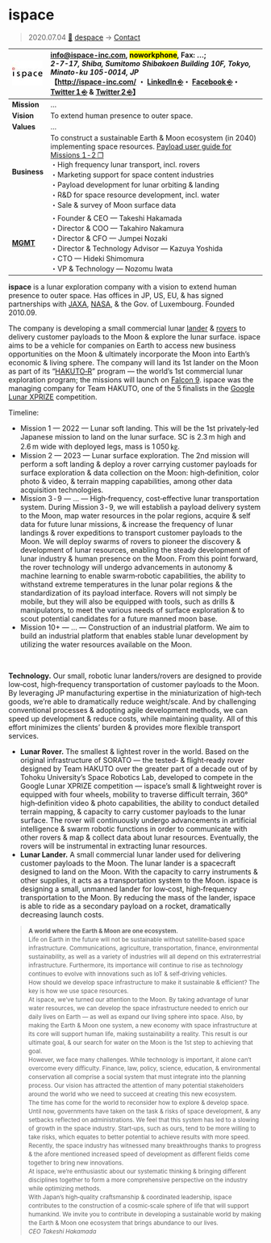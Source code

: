 # ispace
> 2020.07.04 [🚀](../../index/index.md) [despace](../index.md) → [Contact](../contact.md)

|[![](../f/con/i/ispace_logo1_thumb.jpg)](../f/con/i/ispace_logo1.png)|<info@ispace-inc.com>, <mark>noworkphone</mark>, Fax: …;<br> *2-7-17, Shiba, Sumitomo Shibakoen Building 10F, Tokyo, Minato-ku 105-0014, JP*<br> 【<http://ispace-inc.com/> ・ [LinkedIn ⎆](https://www.linkedin.com/company/ispace-inc/)・ [Facebook ⎆](https://www.facebook.com/ispace.technologies.inc/)・ [Twitter 1 ⎆](https://twitter.com/ispace_inc) & [Twitter 2 ⎆](https://twitter.com/HAKUTO_Reboot)】|
|:--|:--|
|**Mission**|…|
|**Vision**|To extend human presence to outer space.|
|**Values**|…|
|**Business**|To construct a sustainable Earth & Moon ecosystem (in 2040) implementing space resources. [Payload user guide for Missions 1 ‑ 2 ❐](../f/con/i/ispace_payladuserguide_m1m2_202001.pdf)<br> ・High frequency lunar transport, incl. rovers<br> ・Marketing support for space content industries<br> ・Payload development for lunar orbiting & landing<br> ・R&D for space resource development, incl. water<br> ・Sale & survey of Moon surface data|
|**[MGMT](../mgmt.md)**|・Founder & CEO — Takeshi Hakamada<br> ・Director & COO — Takahiro Nakamura<br> ・Director & CFO — Jumpei Nozaki<br> ・Director & Technology Advisor — Kazuya Yoshida<br> ・CTO — Hideki Shimomura<br> ・VP & Technology — Nozomu Iwata|

**ispace** is a lunar exploration company with a vision to extend human presence to outer space. Has offices in JP, US, EU, & has signed partnerships with [JAXA](jaxa.md), [NASA](nasa.md), & the Gov. of Luxembourg. Founded 2010.09.

The company is developing a small commercial lunar [lander](sc.md) & [rovers](robot.md) to delivery customer payloads to the Moon & explore the lunar surface. ispace aims to be a vehicle for companies on Earth to access new business opportunities on the Moon & ultimately incorporate the Moon into Earth’s economic & living sphere. The company will land its 1st lander on the Moon as part of its “[HAKUTO‑R](hakuto.md)” program — the world’s 1st commercial lunar exploration program; the missions will launch on [Falcon 9](falcon.md). ispace was the managing company for Team HAKUTO, one of the 5 finalists in the [Google Lunar XPRIZE](google_lunar_x_prize.md) competition.

Timeline:

   - Mission 1 — 2022 — Lunar soft landing. This will be the 1st privately‑led Japanese mission to land on the lunar surface. SC is 2.3 m high and 2.6 m wide with deployed legs, mass is 1 050 ㎏.
   - Mission 2 — 2023 — Lunar surface exploration. The 2nd mission will perform a soft landing & deploy a rover carrying customer payloads for surface exploration & data collection on the Moon: high‑definition, color photo & video, & terrain mapping capabilities, among other data acquisition technologies.
   - Mission 3 ‑ 9 — … — High‑frequency, cost‑effective lunar transportation system. During Mission 3 ‑ 9, we will establish a payload delivery system to the Moon, map water resources in the polar regions, acquire & self data for future lunar missions, & increase the frequency of lunar landings & rover expeditions to transport customer payloads to the Moon. We will deploy swarms of rovers to pioneer the discovery & development of lunar resources, enabling the steady development of lunar industry & human presence on the Moon. From this point forward, the rover technology will undergo advancements in autonomy & machine learning to enable swarm‑robotic capabilities, the ability to withstand extreme temperatures in the lunar polar regions & the standardization of its payload interface. Rovers will not simply be mobile, but they will also be equipped with tools, such as drills & manipulators, to meet the various needs of surface exploration & to scout potential candidates for a future manned moon base.
   - Mission 10+ — … — Construction of an industrial platform. We aim to build an industrial platform that enables stable lunar development by utilizing the water resources available on the Moon.

<p style="page-break-after:always"> </p>

**Technology.** Our small, robotic lunar landers/rovers are designed to provide low‑cost, high‑frequency transportation of customer payloads to the Moon. By leveraging JP manufacturing expertise in the miniaturization of high‑tech goods, we’re able to dramatically reduce weight/scale. And by challenging conventional processes & adopting agile development methods, we can speed up development & reduce costs, while maintaining quality. All of this effort minimizes the clients’ burden & provides more flexible transport services.
   - **Lunar Rover.** The smallest & lightest rover in the world. Based on the original infrastructure of SORATO — the tested‑ & flight‑ready rover designed by Team HAKUTO over the greater part of a decade out of by Tohoku University’s Space Robotics Lab, developed to compete in the Google Lunar XPRIZE competition — ispace’s small & lightweight rover is equipped with four wheels, mobility to traverse difficult terrain, 360° high‑definition video & photo capabilities, the ability to conduct detailed terrain mapping, & capacity to carry customer payloads to the lunar surface. The rover will continuously undergo advancements in artificial intelligence & swarm robotic functions in order to communicate with other rovers & map & collect data about lunar resources. Eventually, the rovers will be instrumental in extracting lunar resources.
   - **Lunar Lander.** A small commercial lunar lander used for delivering customer payloads to the Moon. The lunar lander is a spacecraft designed to land on the Moon. With the capacity to carry instruments & other supplies, it acts as a transportation system to the Moon. ispace is designing a small, unmanned lander for low‑cost, high‑frequency transportation to the Moon. By reducing the mass of the lander, ispace is able to ride as a secondary payload on a rocket, dramatically decreasing launch costs.

> <small>**A world where the Earth & Moon are one ecosystem.**<br> Life on Earth in the future will not be sustainable without satellite‑based space infrastructure. Communications, agriculture, transportation, finance, environmental sustainability, as well as a variety of industries will all depend on this extraterrestrial infrastructure. Furthermore, its importance will continue to rise as technology continues to evolve with innovations such as IoT & self‑driving vehicles.<br> How should we develop space infrastructure to make it sustainable & efficient? The key is how we use space resources.<br> At ispace, we’ve turned our attention to the Moon. By taking advantage of lunar water resources, we can develop the space infrastructure needed to enrich our daily lives on Earth — as well as expand our living sphere into space. Also, by making the Earth & Moon one system, a new economy with space infrastructure at its core will support human life, making sustainability a reality. This result is our ultimate goal, & our search for water on the Moon is the 1st step to achieving that goal.<br> However, we face many challenges. While technology is important, it alone can’t overcome every difficulty. Finance, law, policy, science, education, & environmental conservation all comprise a social system that must integrate into the planning process. Our vision has attracted the attention of many potential stakeholders around the world who we need to succeed at creating this new ecosystem.<br> The time has come for the world to reconsider how to explore & develop space. Until now, governments have taken on the task & risks of space development, & any setbacks reflected on administrations. We feel that this system has led to a slowing of growth in the space industry. Start‑ups, such as ours, tend to be more willing to take risks, which equates to better potential to achieve results with more speed.<br> Recently, the space industry has witnessed many breakthroughs thanks to progress & the afore mentioned increased speed of development as different fields come together to bring new innovations.<br> At ispace, we’re enthusiastic about our systematic thinking & bringing different disciplines together to form a more comprehensive perspective on the industry while optimizing methods.<br> With Japan’s high‑quality craftsmanship & coordinated leadership, ispace contributes to the construction of a cosmic‑scale sphere of life that will support humankind. We invite you to contribute in developing a sustainable world by making the Earth & Moon one ecosystem that brings abundance to our lives.<br> *CEO Takeshi Hakamada*</small>
